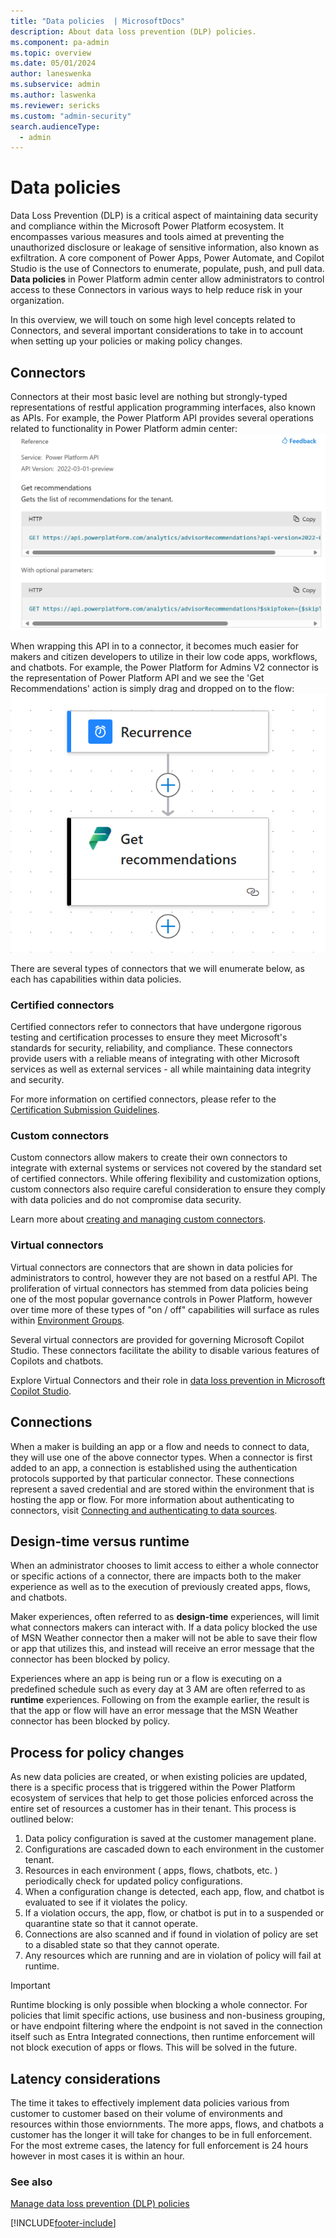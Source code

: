 ```yaml
---
title: "Data policies  | MicrosoftDocs"
description: About data loss prevention (DLP) policies.
ms.component: pa-admin
ms.topic: overview
ms.date: 05/01/2024
author: laneswenka
ms.subservice: admin
ms.author: laswenka
ms.reviewer: sericks
ms.custom: "admin-security"
search.audienceType: 
  - admin
---
```

# Data policies 
Data Loss Prevention (DLP) is a critical aspect of maintaining data security and compliance within the Microsoft Power Platform ecosystem. It encompasses various measures and tools aimed at preventing the unauthorized disclosure or leakage of sensitive information, also known as exfiltration.  A core component of Power Apps, Power Automate, and Copilot Studio is the use of Connectors to enumerate, populate, push, and pull data.  **Data policies** in Power Platform admin center allow administrators to control access to these Connectors in various ways to help reduce risk in your organization.

In this overview, we will touch on some high level concepts related to Connectors, and several important considerations to take in to account when setting up your policies or making policy changes. 

## Connectors
Connectors at their most basic level are nothing but strongly-typed representations of restful application programming interfaces, also known as APIs.  For example, the Power Platform API provides several operations related to functionality in Power Platform admin center:
<img src="media/dlp-ppapi-restapi.png" alt="Shows a restful API reference page with optional querystring parameters." /><br/>

When wrapping this API in to a connector, it becomes much easier for makers and citizen developers to utilize in their low code apps, workflows, and chatbots. For example, the Power Platform for Admins V2 connector is the representation of Power Platform API and we see the 'Get Recommendations' action is simply drag and dropped on to the flow:
<img src="media/dlp-ppapi-connectorv2.png" alt="Shows the connector on a Power Automate workflow." /><br/>

There are several types of connectors that we will enumerate below, as each has capabilities within data policies.

### Certified connectors
Certified connectors refer to connectors that have undergone rigorous testing and certification processes to ensure they meet Microsoft's standards for security, reliability, and compliance. These connectors provide users with a reliable means of integrating with other Microsoft services as well as external services - all while maintaining data integrity and security.

For more information on certified connectors, please refer to the [Certification Submission Guidelines](/connectors/custom-connectors/submit-certification).

### Custom connectors
Custom connectors allow makers to create their own connectors to integrate with external systems or services not covered by the standard set of certified connectors. While offering flexibility and customization options, custom connectors also require careful consideration to ensure they comply with data policies and do not compromise data security.

Learn more about [creating and managing custom connectors](/connectors/custom-connectors).

### Virtual connectors
Virtual connectors are connectors that are shown in data policies for administrators to control, however they are not based on a restful API.  The proliferation of virtual connectors has stemmed from data policies being one of the most popular governance controls in Power Platform, however over time more of these types of "on / off" capabilities will surface as rules within [Environment Groups](/power-platform/admin/environment-groups).

Several virtual connectors are provided for governing Microsoft Copilot Studio. These connectors facilitate the ability to disable various features of Copilots and chatbots.

Explore Virtual Connectors and their role in [data loss prevention in Microsoft Copilot Studio](/microsoft-copilot-studio/admin-data-loss-prevention).

## Connections 
When a maker is building an app or a flow and needs to connect to data, they will use one of the above connector types.  When a connector is first added to an app, a connection is established using the authentication protocols supported by that particular connector.  These connections represent a saved credential and are stored within the environment that is hosting the app or flow.  For more information about authenticating to connectors, visit [Connecting and authenticating to data sources](/power-platform/admin/security/connect-data-sources).

## Design-time versus runtime
When an administrator chooses to limit access to either a whole connector or specific actions of a connector, there are impacts both to the maker experience as well as to the execution of previously created apps, flows, and chatbots.

Maker experiences, often referred to as **design-time** experiences, will limit what connectors makers can interact with.  If a data policy blocked the use of MSN Weather connector then a maker will not be able to save their flow or app that utilizes this, and instead will receive an error message that the connector has been blocked by policy.  

Experiences where an app is being run or a flow is executing on a predefined schedule such as every day at 3 AM are often referred to as **runtime** experiences.  Following on from the example earlier, the result is that the app or flow will have an error message that the MSN Weather connector has been blocked by policy.

## Process for policy changes
As new data policies are created, or when existing policies are updated, there is a specific process that is triggered within the Power Platform ecosystem of services that help to get those policies enforced across the entire set of resources a customer has in their tenant.  This process is outlined below:

1. Data policy configuration is saved at the customer management plane.
2. Configurations are cascaded down to each environment in the customer tenant.
3. Resources in each environment ( apps, flows, chatbots, etc. ) periodically check for updated policy configurations.
4. When a configuration change is detected, each app, flow, and chatbot is evaluated to see if it violates the policy.
5. If a violation occurs, the app, flow, or chatbot is put in to a suspended or quarantine state so that it cannot operate.
6. Connections are also scanned and if found in violation of policy are set to a disabled state so that they cannot operate.
7. Any resources which are running and are in violation of policy will fail at runtime.  

> [!Important]
> Runtime blocking is only possible when blocking a whole connector.  For policies that limit specific actions, use business and non-business grouping, or have endpoint filtering where the endpoint is not saved in the connection itself such as Entra Integrated connections, then runtime enforcement will not block execution of apps or flows.  This will be solved in the future.

## Latency considerations
The time it takes to effectively implement data policies various from customer to customer based on their volume of environments and resources within those enviornments.  The more apps, flows, and chatbots a customer has the longer it will take for changes to be in full enforcement.  For the most extreme cases, the latency for full enforcement is 24 hours however in most cases it is within an hour.

### See also

[Manage data loss prevention (DLP) policies](prevent-data-loss.md) <br />

[!INCLUDE[footer-include](../includes/footer-banner.md)]
